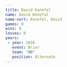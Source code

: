```yaml
---
title: David Konefal
name: David Konefal
name-sort: Konefal, David
games: 0
wins: 0
losses: 0
years:
 - year: 2016
   event: Brier
   team: "NB"
   position: Alternate
---
```

